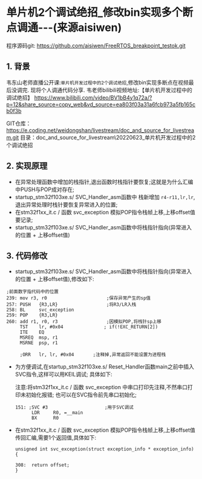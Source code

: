 # 单片机2个调试绝招_修改bin实现多个断点调通---(来源aisiwen)

程序源码git: https://github.com/aisiwen/FreeRTOS_breakpoint_testok.git

## 1. 背景

韦东山老师直播公开课:`单片机开发过程中的2个调试绝招`,修改bin实现多断点在视频最后没调完.
现将个人调通代码分享.
韦老师bilibili视频地址:【单片机开发过程中的调试绝招】 https://www.bilibili.com/video/BV1bB4y1q72a/?p=12&share_source=copy_web&vd_source=ea803f03a31a6fcb973a5fb165cb0f3b

GIT仓库：https://e.coding.net/weidongshan/livestream/doc_and_source_for_livestream.git
目录：doc_and_source_for_livestream\20220623‎_单片机开发过程中的2个调试绝招

## 2. 实现原理
*  在异常处理函数中增加的栈指针,退出函数时栈指针要恢复;这就是为什么汇编中PUSH与POP成对存在;
*  startup_stm32f103xe.s/ SVC_Handler_asm函数中 栈新增加 `r4-r11,lr,lr`,退出异常处理时栈针要恢复异常进入的位置;
*  在stm32f1xx_it.c / 函数 svc_exception 模拟POP指令栈帧上移,上移offset值要记录;
*  startup_stm32f103xe.s/ SVC_Handler_asm函数中将栈指针指向(异常进入的位置 + 上移offset值)


## 3. 代码修改

* startup_stm32f103xe.s/ SVC_Handler_asm函数中将栈指针指向(异常进入的位置 + 上移offset值),修改如下:
```
;前面数字指代码中的位置
239: mov r3, r0                      ;保存异常产生的sp值
257: PUSH	{R3,LR}                  ;将R3/LR入栈
258: BL		svc_exception
259: POP 	{R3,LR}
260: add r1, r0, r3                  ;因模拟POP,将栈针sp上移
	 TST 	lr, #0x04				; if(!EXC_RETURN[2])
	 ITE 	EQ
	 MSREQ	msp, r1  
	 MSRNE	psp, r1 				
				
     ;ORR 	lr, lr, #0x04       ;注释掉,异常返回不能设置为进程栈
```
* 为方便调试,在startup_stm32f103xe.s/ Reset_Handler函数main之前中插入SVC指令,这样可以用KEIL调试;   具体如下:

  注意:将stm32f1xx_it.c / 函数 svc_exception 中串口打印先注释,不然串口打印未初始化报错; 也可以在SVC指令前先串口初始化;

  ```
  151: ;SVC #3                     ;用于SVC调试
        LDR     R0, =__main
        BX      R0
  ```

* 在stm32f1xx_it.c / 函数 svc_exception 模拟POP指令栈帧上移,上移offset值传回汇编,需要1个返回值,具体如下:

  ```
  unsigned int svc_exception(struct exception_info * exception_info)
  {
  
  308:  return offset;
  }
  ```

  

 